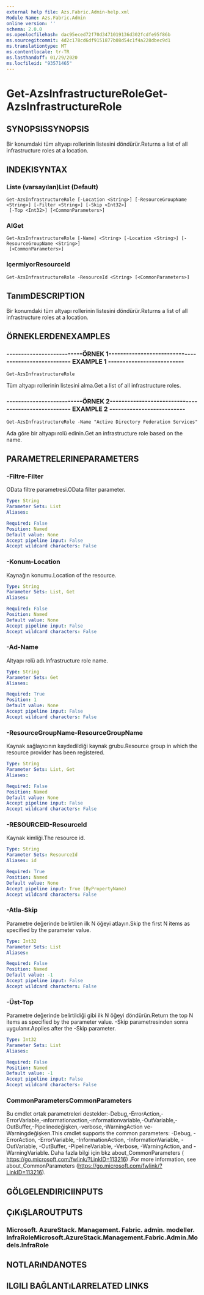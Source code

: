 ```yaml
---
external help file: Azs.Fabric.Admin-help.xml
Module Name: Azs.Fabric.Admin
online version: ''
schema: 2.0.0
ms.openlocfilehash: dac95eced72f70d3471019136d302fcdfe95f86b
ms.sourcegitcommit: 4d2c178cd6df9151877b08d54c1f4a228dbec9d1
ms.translationtype: MT
ms.contentlocale: tr-TR
ms.lasthandoff: 01/29/2020
ms.locfileid: "93571465"
---
```

# <span data-ttu-id="054f5-101">Get-AzsInfrastructureRole</span><span class="sxs-lookup"><span data-stu-id="054f5-101">Get-AzsInfrastructureRole</span></span>

## <span data-ttu-id="054f5-102">SYNOPSIS</span><span class="sxs-lookup"><span data-stu-id="054f5-102">SYNOPSIS</span></span>
<span data-ttu-id="054f5-103">Bir konumdaki tüm altyapı rollerinin listesini döndürür.</span><span class="sxs-lookup"><span data-stu-id="054f5-103">Returns a list of all infrastructure roles at a location.</span></span>

## <span data-ttu-id="054f5-104">INDEKI</span><span class="sxs-lookup"><span data-stu-id="054f5-104">SYNTAX</span></span>

### <span data-ttu-id="054f5-105">Liste (varsayılan)</span><span class="sxs-lookup"><span data-stu-id="054f5-105">List (Default)</span></span>
```
Get-AzsInfrastructureRole [-Location <String>] [-ResourceGroupName <String>] [-Filter <String>] [-Skip <Int32>]
 [-Top <Int32>] [<CommonParameters>]
```

### <span data-ttu-id="054f5-106">Al</span><span class="sxs-lookup"><span data-stu-id="054f5-106">Get</span></span>
```
Get-AzsInfrastructureRole [-Name] <String> [-Location <String>] [-ResourceGroupName <String>]
 [<CommonParameters>]
```

### <span data-ttu-id="054f5-107">Içermiyor</span><span class="sxs-lookup"><span data-stu-id="054f5-107">ResourceId</span></span>
```
Get-AzsInfrastructureRole -ResourceId <String> [<CommonParameters>]
```

## <span data-ttu-id="054f5-108">Tanım</span><span class="sxs-lookup"><span data-stu-id="054f5-108">DESCRIPTION</span></span>
<span data-ttu-id="054f5-109">Bir konumdaki tüm altyapı rollerinin listesini döndürür.</span><span class="sxs-lookup"><span data-stu-id="054f5-109">Returns a list of all infrastructure roles at a location.</span></span>

## <span data-ttu-id="054f5-110">ÖRNEKLERDEN</span><span class="sxs-lookup"><span data-stu-id="054f5-110">EXAMPLES</span></span>

### <span data-ttu-id="054f5-111">--------------------------ÖRNEK 1--------------------------</span><span class="sxs-lookup"><span data-stu-id="054f5-111">-------------------------- EXAMPLE 1 --------------------------</span></span>
```
Get-AzsInfrastructureRole
```

<span data-ttu-id="054f5-112">Tüm altyapı rollerinin listesini alma.</span><span class="sxs-lookup"><span data-stu-id="054f5-112">Get a list of all infrastructure roles.</span></span>

### <span data-ttu-id="054f5-113">--------------------------ÖRNEK 2--------------------------</span><span class="sxs-lookup"><span data-stu-id="054f5-113">-------------------------- EXAMPLE 2 --------------------------</span></span>
```
Get-AzsInfrastructureRole -Name "Active Directory Federation Services"
```

<span data-ttu-id="054f5-114">Ada göre bir altyapı rolü edinin.</span><span class="sxs-lookup"><span data-stu-id="054f5-114">Get an infrastructure role based on the name.</span></span>

## <span data-ttu-id="054f5-115">PARAMETRELERINE</span><span class="sxs-lookup"><span data-stu-id="054f5-115">PARAMETERS</span></span>

### <span data-ttu-id="054f5-116">-Filtre</span><span class="sxs-lookup"><span data-stu-id="054f5-116">-Filter</span></span>
<span data-ttu-id="054f5-117">OData filtre parametresi.</span><span class="sxs-lookup"><span data-stu-id="054f5-117">OData filter parameter.</span></span>

```yaml
Type: String
Parameter Sets: List
Aliases: 

Required: False
Position: Named
Default value: None
Accept pipeline input: False
Accept wildcard characters: False
```

### <span data-ttu-id="054f5-118">-Konum</span><span class="sxs-lookup"><span data-stu-id="054f5-118">-Location</span></span>
<span data-ttu-id="054f5-119">Kaynağın konumu.</span><span class="sxs-lookup"><span data-stu-id="054f5-119">Location of the resource.</span></span>

```yaml
Type: String
Parameter Sets: List, Get
Aliases: 

Required: False
Position: Named
Default value: None
Accept pipeline input: False
Accept wildcard characters: False
```

### <span data-ttu-id="054f5-120">-Ad</span><span class="sxs-lookup"><span data-stu-id="054f5-120">-Name</span></span>
<span data-ttu-id="054f5-121">Altyapı rolü adı.</span><span class="sxs-lookup"><span data-stu-id="054f5-121">Infrastructure role name.</span></span>

```yaml
Type: String
Parameter Sets: Get
Aliases: 

Required: True
Position: 1
Default value: None
Accept pipeline input: False
Accept wildcard characters: False
```

### <span data-ttu-id="054f5-122">-ResourceGroupName</span><span class="sxs-lookup"><span data-stu-id="054f5-122">-ResourceGroupName</span></span>
<span data-ttu-id="054f5-123">Kaynak sağlayıcının kaydedildiği kaynak grubu.</span><span class="sxs-lookup"><span data-stu-id="054f5-123">Resource group in which the resource provider has been registered.</span></span>

```yaml
Type: String
Parameter Sets: List, Get
Aliases: 

Required: False
Position: Named
Default value: None
Accept pipeline input: False
Accept wildcard characters: False
```

### <span data-ttu-id="054f5-124">-RESOURCEID</span><span class="sxs-lookup"><span data-stu-id="054f5-124">-ResourceId</span></span>
<span data-ttu-id="054f5-125">Kaynak kimliği.</span><span class="sxs-lookup"><span data-stu-id="054f5-125">The resource id.</span></span>

```yaml
Type: String
Parameter Sets: ResourceId
Aliases: id

Required: True
Position: Named
Default value: None
Accept pipeline input: True (ByPropertyName)
Accept wildcard characters: False
```

### <span data-ttu-id="054f5-126">-Atla</span><span class="sxs-lookup"><span data-stu-id="054f5-126">-Skip</span></span>
<span data-ttu-id="054f5-127">Parametre değerinde belirtilen ilk N öğeyi atlayın.</span><span class="sxs-lookup"><span data-stu-id="054f5-127">Skip the first N items as specified by the parameter value.</span></span>

```yaml
Type: Int32
Parameter Sets: List
Aliases: 

Required: False
Position: Named
Default value: -1
Accept pipeline input: False
Accept wildcard characters: False
```

### <span data-ttu-id="054f5-128">-Üst</span><span class="sxs-lookup"><span data-stu-id="054f5-128">-Top</span></span>
<span data-ttu-id="054f5-129">Parametre değerinde belirtildiği gibi ilk N öğeyi döndürün.</span><span class="sxs-lookup"><span data-stu-id="054f5-129">Return the top N items as specified by the parameter value.</span></span>
<span data-ttu-id="054f5-130">-Skip parametresinden sonra uygulanır.</span><span class="sxs-lookup"><span data-stu-id="054f5-130">Applies after the -Skip parameter.</span></span>

```yaml
Type: Int32
Parameter Sets: List
Aliases: 

Required: False
Position: Named
Default value: -1
Accept pipeline input: False
Accept wildcard characters: False
```

### <span data-ttu-id="054f5-131">CommonParameters</span><span class="sxs-lookup"><span data-stu-id="054f5-131">CommonParameters</span></span>
<span data-ttu-id="054f5-132">Bu cmdlet ortak parametreleri destekler:-Debug,-ErrorAction,-ErrorVariable,-ınformationaction,-ınformationvariable,-OutVariable,-OutBuffer,-Pipelinedeğişken,-verbose,-WarningAction ve-Warningdeğişken.</span><span class="sxs-lookup"><span data-stu-id="054f5-132">This cmdlet supports the common parameters: -Debug, -ErrorAction, -ErrorVariable, -InformationAction, -InformationVariable, -OutVariable, -OutBuffer, -PipelineVariable, -Verbose, -WarningAction, and -WarningVariable.</span></span> <span data-ttu-id="054f5-133">Daha fazla bilgi için bkz about_CommonParameters ( https://go.microsoft.com/fwlink/?LinkID=113216) .</span><span class="sxs-lookup"><span data-stu-id="054f5-133">For more information, see about_CommonParameters (https://go.microsoft.com/fwlink/?LinkID=113216).</span></span>

## <span data-ttu-id="054f5-134">GÖLGELENDIRICI</span><span class="sxs-lookup"><span data-stu-id="054f5-134">INPUTS</span></span>

## <span data-ttu-id="054f5-135">ÇıKıŞLAR</span><span class="sxs-lookup"><span data-stu-id="054f5-135">OUTPUTS</span></span>

### <span data-ttu-id="054f5-136">Microsoft. AzureStack. Management. Fabric. admin. modeller. InfraRole</span><span class="sxs-lookup"><span data-stu-id="054f5-136">Microsoft.AzureStack.Management.Fabric.Admin.Models.InfraRole</span></span>

## <span data-ttu-id="054f5-137">NOTLARıNDA</span><span class="sxs-lookup"><span data-stu-id="054f5-137">NOTES</span></span>

## <span data-ttu-id="054f5-138">ILGILI BAĞLANTıLAR</span><span class="sxs-lookup"><span data-stu-id="054f5-138">RELATED LINKS</span></span>

